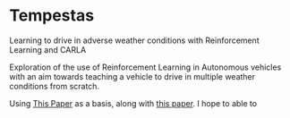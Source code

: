 # Tempestas
Learning to drive in adverse weather conditions with Reinforcement Learning and CARLA

Exploration of the use of Reinforcement Learning in Autonomous vehicles with an aim towards teaching a vehicle to drive in multiple weather conditions from scratch.

Using [This Paper](https://arxiv.org/abs/1902.03765) as a basis, along with [this paper](https://arxiv.org/abs/1807.01001). I hope to able to 
